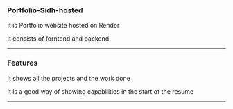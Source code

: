 ### Portfolio-Sidh-hosted
  It is Portfolio website hosted on Render
  
  It consists of forntend and backend
  
---

### Features
  It shows all the projects and the work done
  
  It is a good way of showing capabilities in the start of the resume
  
---
